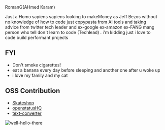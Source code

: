 
<p >
RomanG(AHmed Karam)
</p>


Just a Homo sapiens sapiens looking to makeMoney as Jeff Bezos without no knowledge of how to code just copypasta from AI tools and taking advice from twitter tech leader and ex-google ex-amazon ex-FANG mang person who tell don't learn to code (Techlead) .  i'm kidding just i love to code build performant projects  




## FYI

- Don't smoke cigarettes! 
- eat a banana every day before sleeping and another one after u woke up 
- i love my family  and my cat  
  
  


## OSS Contribution 

- [Skateshop](https://github.com/sadmann7/skateshop/commits?author=Adamkaram)
- [openstatusHQ](https://github.com/openstatusHQ/openstatus/commits?author=Adamkaram)
- [text-converter](https://github.com/sowidan1/Text-Converter-Google-Extension/commit/8da13989a10f4bc636edae92771d7135331e9294) 

![well-hello-there](https://github.com/Adamkaram/Adamkaram/assets/52092726/1a7211a4-9b2b-4ae6-b6b5-6b2bf156d582)

